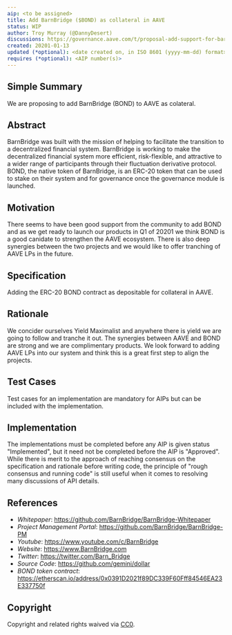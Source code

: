 ```yaml
---
aip: <to be assigned>
title: Add BarnBridge ($BOND) as collateral in AAVE
status: WIP
author: Troy Murray (@DannyDesert)
discussions: https://governance.aave.com/t/proposal-add-support-for-barnbridge-bond-token/1506
created: 20201-01-13
updated (*optional): <date created on, in ISO 8601 (yyyy-mm-dd) format> or N/A
requires (*optional): <AIP number(s)>
---
```


## Simple Summary

We are proposing to add BarnBridge (BOND) to AAVE as colateral.

## Abstract

BarnBridge was built with the mission of helping to facilitate the transition to a decentralized financial system. BarnBridge is working to make the decentralized financial system more efficient, risk-flexible, and attractive to a wider range of participants through their fluctuation derivative protocol. BOND, the native token of BarnBridge, is an ERC-20 token that can be used to stake on their system and for governance once the governance module is launched. 

## Motivation

There seems to have been good support from the community to add BOND and as we get ready to launch our products in Q1 of 20201 we think BOND is a good canidate to strengthen the AAVE ecosystem.  There is also deep synergies between the two projects and we would like to offer tranching of AAVE LPs in the future.

## Specification

Adding the ERC-20 BOND contract as depositable for collateral in AAVE.

## Rationale

We concider ourselves Yield Maximalist and anywhere there is yield we are going to follow and tranche it out.  The synergies between AAVE and BOND are strong and we are complimentary products.  We look forward to adding AAVE LPs into our system and think this is a great first step to align the projects. 

## Test Cases

Test cases for an implementation are mandatory for AIPs but can be included with the implementation.

## Implementation

The implementations must be completed before any AIP is given status "Implemented", but it need not be completed before the AIP is "Approved". While there is merit to the approach of reaching consensus on the specification and rationale before writing code, the principle of "rough consensus and running code" is still useful when it comes to resolving many discussions of API details.

## References

- *Whitepaper*: https://github.com/BarnBridge/BarnBridge-Whitepaper
- *Project Management Portal*: https://github.com/BarnBridge/BarnBridge-PM
- *Youtube*: https://www.youtube.com/c/BarnBridge
- *Website*: https://www.BarnBridge.com
- *Twitter*: https://twitter.com/Barn_Bridge
- *Source Code*: https://github.com/gemini/dollar
- *BOND token contract*: https://etherscan.io/address/0x0391D2021f89DC339F60Fff84546EA23E337750f


## Copyright

Copyright and related rights waived via [CC0](https://creativecommons.org/publicdomain/zero/1.0/).
